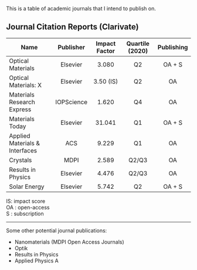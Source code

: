 This is a table of academic journals that I intend to publish on.

## Journal Citation Reports (Clarivate)

| Name | Publisher | Impact Factor | Quartile (2020) | Publishing |
|------|:---------:|:-------------:|:---------------:|:----------:|
| Optical Materials | Elsevier | 3.080 | Q2 | OA + S |
| Optical Materials: X | Elsevier | 3.50 (IS) | Q2 | OA |
| Materials Research Express | IOPScience | 1.620 | Q4 | OA |
| Materials Today | Elsevier | 31.041 | Q1 | OA + S |
| Applied Materials & Interfaces | ACS | 9.229 | Q1 | OA |
| Crystals | MDPI | 2.589 | Q2/Q3 | OA |
| Results in Physics | Elsevier | 4.476 | Q2/Q3 | OA |
| Solar Energy | Elsevier | 5.742 | Q2 | OA + S |

IS: impact score  
OA : open-access  
S : subscription  

___

Some other potential journal publications:

- Nanomaterials (MDPI Open Access Journals)
- Optik
- Results in Physics
- Applied Physics A
